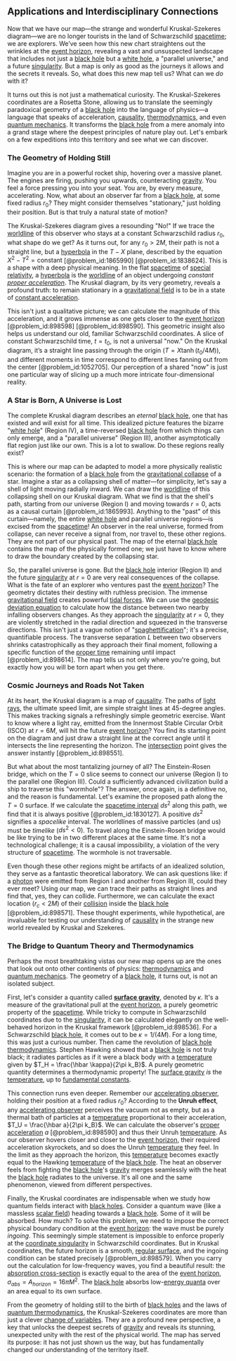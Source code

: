 ## Applications and Interdisciplinary Connections

Now that we have our map—the strange and wonderful Kruskal-Szekeres diagram—we are no longer tourists in the land of Schwarzschild [spacetime](@article_id:161512); we are explorers. We’ve seen how this new chart straightens out the wrinkles at the [event horizon](@article_id:153830), revealing a vast and unsuspected landscape that includes not just a [black hole](@article_id:158077) but a [white hole](@article_id:194219), a "parallel universe," and a future [singularity](@article_id:160106). But a map is only as good as the journeys it allows and the secrets it reveals. So, what does this new map tell us? What can we *do* with it?

It turns out this is not just a mathematical curiosity. The Kruskal-Szekeres coordinates are a Rosetta Stone, allowing us to translate the seemingly paradoxical geometry of a [black hole](@article_id:158077) into the language of physics—a language that speaks of acceleration, [causality](@article_id:148003), [thermodynamics](@article_id:140627), and even [quantum mechanics](@article_id:141149). It transforms the [black hole](@article_id:158077) from a mere anomaly into a grand stage where the deepest principles of nature play out. Let's embark on a few expeditions into this territory and see what we can discover.

### The Geometry of Holding Still

Imagine you are in a powerful rocket ship, hovering over a massive planet. The engines are firing, pushing you upwards, counteracting [gravity](@article_id:262981). You feel a force pressing you into your seat. You are, by every measure, accelerating. Now, what about an observer far from a [black hole](@article_id:158077), at some fixed radius $r_0$? They might consider themselves "stationary," just holding their position. But is that truly a natural state of motion?

The Kruskal-Szekeres diagram gives a resounding "No!" If we trace the [worldline](@article_id:198542) of this observer who stays at a constant Schwarzschild radius $r_0$, what shape do we get? As it turns out, for any $r_0 > 2M$, their path is not a straight line, but a [hyperbola](@article_id:173719) in the $T-X$ plane, described by the equation $X^2 - T^2 = \text{constant}$ [@problem_id:1865990] [@problem_id:1838624]. This is a shape with a deep physical meaning. In the flat [spacetime](@article_id:161512) of [special relativity](@article_id:151699), a [hyperbola](@article_id:173719) is the [worldline](@article_id:198542) of an object undergoing *constant [proper acceleration](@article_id:183995)*. The Kruskal diagram, by its very geometry, reveals a profound truth: to remain stationary in a [gravitational field](@article_id:168931) is to be in a state of [constant acceleration](@article_id:268485).

This isn't just a qualitative picture; we can calculate the magnitude of this acceleration, and it grows immense as one gets closer to the [event horizon](@article_id:153830) [@problem_id:898598] [@problem_id:898590]. This geometric insight also helps us understand our old, familiar Schwarzschild coordinates. A slice of constant Schwarzschild time, $t = t_0$, is not a universal "now." On the Kruskal diagram, it’s a straight line passing through the origin ($T = X \tanh(t_0/4M)$), and different moments in time correspond to different lines fanning out from the center [@problem_id:1052705]. Our perception of a shared "now" is just one particular way of slicing up a much more intricate four-dimensional reality.

### A Star is Born, A Universe is Lost

The complete Kruskal diagram describes an *eternal* [black hole](@article_id:158077), one that has existed and will exist for all time. This idealized picture features the bizarre "[white hole](@article_id:194219)" (Region IV), a time-reversed [black hole](@article_id:158077) from which things can only emerge, and a "parallel universe" (Region III), another asymptotically flat region just like our own. This is a lot to swallow. Do these regions really exist?

This is where our map can be adapted to model a more physically realistic scenario: the formation of a [black hole](@article_id:158077) from the [gravitational collapse](@article_id:160781) of a star. Imagine a star as a collapsing shell of matter—for simplicity, let's say a shell of light moving radially inward. We can draw the [worldline](@article_id:198542) of this collapsing shell on our Kruskal diagram. What we find is that the shell's path, starting from our universe (Region I) and moving towards $r=0$, acts as a causal curtain [@problem_id:1865993]. Anything to the "past" of this curtain—namely, the entire [white hole](@article_id:194219) and parallel universe regions—is excised from the [spacetime](@article_id:161512)! An observer in the real universe, formed from collapse, can never receive a signal from, nor travel to, these other regions. They are not part of our physical past. The map of the eternal [black hole](@article_id:158077) contains the map of the physically formed one; we just have to know where to draw the boundary created by the collapsing star.

So, the parallel universe is gone. But the [black hole](@article_id:158077) interior (Region II) and the future [singularity](@article_id:160106) at $r=0$ are very real consequences of the collapse. What is the fate of an explorer who ventures past the [event horizon](@article_id:153830)? The geometry dictates their destiny with ruthless precision. The immense [gravitational field](@article_id:168931) creates powerful [tidal forces](@article_id:158694). We can use the [geodesic deviation equation](@article_id:159552) to calculate how the distance between two nearby infalling observers changes. As they approach the [singularity](@article_id:160106) at $r=0$, they are violently stretched in the radial direction and squeezed in the transverse directions. This isn't just a vague notion of "[spaghettification](@article_id:159311)"; it's a precise, quantifiable process. The transverse separation $L$ between two observers shrinks catastrophically as they approach their final moment, following a specific function of the [proper time](@article_id:191630) remaining until impact [@problem_id:898614]. The map tells us not only where you're going, but exactly how you will be torn apart when you get there.

### Cosmic Journeys and Roads Not Taken

At its heart, the Kruskal diagram is a map of [causality](@article_id:148003). The paths of [light rays](@article_id:170613), the ultimate speed limit, are simple straight lines at $45$-degree angles. This makes tracking signals a refreshingly simple geometric exercise. Want to know where a light ray, emitted from the Innermost Stable Circular Orbit (ISCO) at $r=6M$, will hit the future [event horizon](@article_id:153830)? You find its starting point on the diagram and just draw a straight line at the correct angle until it intersects the line representing the horizon. The [intersection](@article_id:159395) point gives the answer instantly [@problem_id:898551].

But what about the most tantalizing journey of all? The Einstein-Rosen bridge, which on the $T=0$ slice seems to connect our universe (Region I) to the parallel one (Region III). Could a sufficiently advanced civilization build a ship to traverse this "wormhole"? The answer, once again, is a definitive no, and the reason is fundamental. Let's examine the proposed path along the $T=0$ surface. If we calculate the [spacetime interval](@article_id:154441) $ds^2$ along this path, we find that it is always positive [@problem_id:1830127]. A positive $ds^2$ signifies a *spacelike* interval. The worldlines of massive particles (and us) must be *timelike* ($ds^2 < 0$). To travel along the Einstein-Rosen bridge would be like trying to be in two different places at the same time. It's not a technological challenge; it is a causal impossibility, a violation of the very structure of [spacetime](@article_id:161512). The wormhole is not traversable.

Even though these other regions might be artifacts of an idealized solution, they serve as a fantastic theoretical laboratory. We can ask questions like: if a [photon](@article_id:144698) were emitted from Region I and another from Region III, could they ever meet? Using our map, we can trace their paths as straight lines and find that, yes, they can collide. Furthermore, we can calculate the exact location ($r_c < 2M$) of their [collision](@article_id:178033) inside the [black hole](@article_id:158077) [@problem_id:898571]. These thought experiments, while hypothetical, are invaluable for testing our understanding of [causality](@article_id:148003) in the strange new world revealed by Kruskal and Szekeres.

### The Bridge to Quantum Theory and Thermodynamics

Perhaps the most breathtaking vistas our new map opens up are the ones that look out onto other continents of physics: [thermodynamics](@article_id:140627) and [quantum mechanics](@article_id:141149). The geometry of a [black hole](@article_id:158077), it turns out, is not an isolated subject.

First, let's consider a quantity called **[surface gravity](@article_id:160071)**, denoted by $\kappa$. It's a measure of the gravitational pull at the [event horizon](@article_id:153830), a purely geometric property of the [spacetime](@article_id:161512). While tricky to compute in Schwarzschild coordinates due to the [singularity](@article_id:160106), it can be calculated elegantly on the well-behaved horizon in the Kruskal framework [@problem_id:898536]. For a Schwarzschild [black hole](@article_id:158077), it comes out to be $\kappa = 1/(4M)$. For a long time, this was just a curious number. Then came the revolution of [black hole thermodynamics](@article_id:135889). Stephen Hawking showed that a [black hole](@article_id:158077) is not truly black; it radiates particles as if it were a black body with a [temperature](@article_id:145715) given by $T_H = \frac{\hbar \kappa}{2\pi k_B}$. A purely geometric quantity determines a thermodynamic property! The [surface gravity](@article_id:160071) *is* the [temperature](@article_id:145715), up to [fundamental constants](@article_id:148280).

This connection runs even deeper. Remember our [accelerating observer](@article_id:157858), holding their position at a fixed radius $r_0$? According to the **Unruh effect**, any [accelerating observer](@article_id:157858) perceives the vacuum not as empty, but as a thermal bath of particles at a [temperature](@article_id:145715) proportional to their acceleration, $T_U = \frac{\hbar a}{2\pi k_B}$. We can calculate the observer's [proper acceleration](@article_id:183995) $a$ [@problem_id:898590] and thus their Unruh [temperature](@article_id:145715). As our observer hovers closer and closer to the [event horizon](@article_id:153830), their required acceleration skyrockets, and so does the Unruh [temperature](@article_id:145715) they feel. In the limit as they approach the horizon, this [temperature](@article_id:145715) becomes exactly equal to the Hawking [temperature](@article_id:145715) of the [black hole](@article_id:158077). The heat an observer feels from fighting the [black hole](@article_id:158077)'s [gravity](@article_id:262981) merges seamlessly with the heat the [black hole](@article_id:158077) radiates to the universe. It's all one and the same phenomenon, viewed from different perspectives.

Finally, the Kruskal coordinates are indispensable when we study how quantum fields interact with [black holes](@article_id:158234). Consider a quantum wave (like a massless [scalar field](@article_id:153816)) heading towards a [black hole](@article_id:158077). Some of it will be absorbed. How much? To solve this problem, we need to impose the correct physical boundary condition at the [event horizon](@article_id:153830): the wave must be purely *ingoing*. This seemingly simple statement is impossible to enforce properly at the [coordinate singularity](@article_id:158666) in Schwarzschild coordinates. But in Kruskal coordinates, the future horizon is a smooth, [regular surface](@article_id:264152), and the ingoing condition can be stated precisely [@problem_id:898579]. When you carry out the calculation for low-frequency waves, you find a beautiful result: the [absorption cross-section](@article_id:172115) is exactly equal to the area of the [event horizon](@article_id:153830), $\sigma_{abs} = A_{horizon} = 16\pi M^2$. The [black hole](@article_id:158077) absorbs low-[energy quanta](@article_id:145042) over an area equal to its own surface.

From the geometry of holding still to the birth of [black holes](@article_id:158234) and the laws of [quantum thermodynamics](@article_id:139658), the Kruskal-Szekeres coordinates are more than just a clever [change of variables](@article_id:140892). They are a profound new perspective, a key that unlocks the deepest secrets of [gravity](@article_id:262981) and reveals its stunning, unexpected unity with the rest of the physical world. The map has served its purpose: it has not just shown us the way, but has fundamentally changed our understanding of the territory itself.